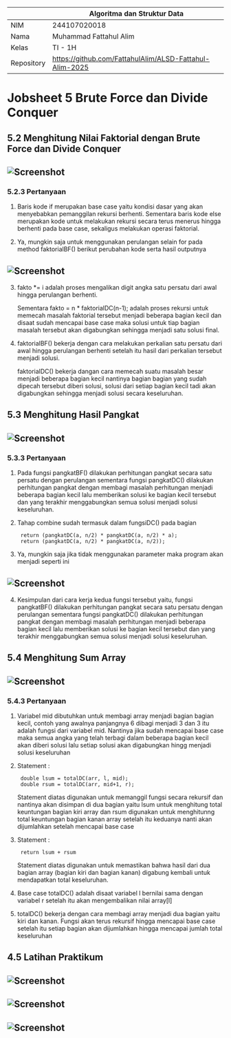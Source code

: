 |  | Algoritma dan Struktur Data|
|--|--|
| NIM |  244107020018|
| Nama |  Muhammad Fattahul Alim |
| Kelas | TI - 1H |
| Repository |https://github.com/FattahulAlim/ALSD-Fattahul-Alim-2025|

# Jobsheet 5 Brute Force dan Divide Conquer

## 5.2 Menghitung Nilai Faktorial dengan Brute Force dan Divide Conquer

![Screenshot](../img/Perc1.png)
---

### 5.2.3 Pertanyaan

1. Baris kode if merupakan base case yaitu kondisi dasar yang akan menyebabkan pemanggilan rekursi berhenti. Sementara baris kode else merupakan kode untuk melakukan rekursi secara terus menerus hingga berhenti pada base case, sekaligus melakukan operasi faktorial.

2. Ya, mungkin saja untuk menggunakan perulangan selain for pada method faktorialBF() berikut perubahan kode serta hasil outputnya

![Screenshot](../img/Perc1(1).png)
---

3. fakto *= i adalah proses mengalikan digit angka satu persatu dari awal hingga perulangan berhenti. 

    Sementara fakto = n * faktorialDC(n-1); adalah proses rekursi untuk memecah masalah faktorial tersebut menjadi beberapa bagian kecil dan disaat sudah mencapai base case maka solusi untuk tiap bagian masalah tersebut akan digabungkan sehingga menjadi satu solusi final.
4. faktorialBF() bekerja dengan cara melakukan perkalian satu persatu dari awal hingga perulangan berhenti setelah itu hasil dari perkalian tersebut menjadi solusi.

    faktorialDC() bekerja dangan cara memecah suatu masalah besar menjadi beberapa bagian kecil nantinya bagian bagian yang sudah dipecah tersebut diberi solusi, solusi dari setiap bagian kecil tadi akan digabungkan sehingga menjadi solusi secara keseluruhan.


## 5.3 Menghitung Hasil Pangkat 

![Screenshot](../img/Perc2.png)
---

### 5.3.3 Pertanyaan 

1. Pada fungsi pangkatBF() dilakukan perhitungan pangkat secara satu persatu dengan perulangan sementara fungsi pangkatDC() dilakukan perhitungan pangkat dengan membagi masalah perhitungan menjadi beberapa bagian kecil lalu memberikan solusi ke bagian kecil tersebut dan yang terakhir menggabungkan semua solusi menjadi solusi keseluruhan.

2. Tahap combine sudah termasuk dalam fungsiDC() pada bagian 

        return (pangkatDC(a, n/2) * pangkatDC(a, n/2) * a);  
        return (pangkatDC(a, n/2) * pangkatDC(a, n/2));      

3. Ya, mungkin saja jika tidak menggunakan parameter maka program akan menjadi seperti ini

![Screenshot](../img/Perc2(1).png)
---

4. Kesimpulan dari cara kerja kedua fungsi tersebut yaitu, fungsi pangkatBF() dilakukan perhitungan pangkat secara satu persatu dengan perulangan sementara fungsi pangkatDC() dilakukan perhitungan pangkat dengan membagi masalah perhitungan menjadi beberapa bagian kecil lalu memberikan solusi ke bagian kecil tersebut dan yang terakhir menggabungkan semua solusi menjadi solusi keseluruhan.

## 5.4  Menghitung Sum Array

![Screenshot](../img/Perc3.png)
---


### 5.4.3 Pertanyaan

1. Variabel mid dibutuhkan untuk membagi array menjadi bagian bagian kecil, contoh yang awalnya panjangnya 6 dibagi menjadi 3 dan 3 itu adalah fungsi dari variabel mid. Nantinya jika sudah mencapai base case maka semua angka yang telah terbagi dalam beberapa bagian kecil akan diberi solusi lalu setiap solusi akan digabungkan hingg menjadi solusi keseluruhan

2. Statement : 

        double lsum = totalDC(arr, l, mid);
        double rsum = totalDC(arr, mid+1, r);

    Statement diatas digunakan untuk memanggil fungsi secara rekursif dan nantinya akan disimpan di dua bagian yaitu lsum untuk menghitung total keuntungan bagian kiri array dan rsum digunakan untuk menghitunng total keuntungan bagian kanan array setelah itu keduanya nanti akan dijumlahkan setelah mencapai base case

3. Statement : 
        
        return lsum + rsum

    Statement diatas digunakan untuk memastikan bahwa hasil dari dua bagian array (bagian kiri dan bagian kanan) digabung kembali untuk mendapatkan total keseluruhan.
    
4. Base case totalDC() adalah disaat variabel l bernilai sama dengan variabel r setelah itu akan mengembalikan nilai array[l]

5. totalDC() bekerja dengan cara membagi array menjadi dua bagian yaitu kiri dan kanan. Fungsi akan terus rekursif hingga mencapai base case setelah itu setiap bagian akan dijumlahkan hingga mencapai jumlah total keseluruhan
    

## 4.5 Latihan Praktikum

![Screenshot](../img/Tugas.png)
---
![Screenshot](../img/Tugas2.png)
---
![Screenshot](../img/Tugas3.png)
---

